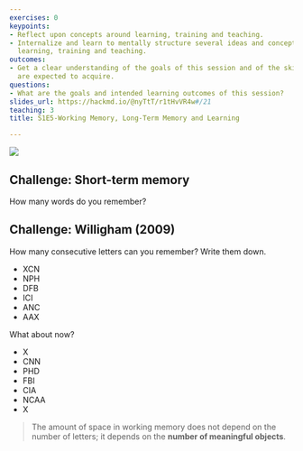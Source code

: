 ```yaml
---
exercises: 0
keypoints:
- Reflect upon concepts around learning, training and teaching.
- Internalize and learn to mentally structure several ideas and concepts related to
  learning, training and teaching.
outcomes:
- Get a clear understanding of the goals of this session and of the skil the learners
  are expected to acquire.
questions:
- What are the goals and intended learning outcomes of this session?
slides_url: https://hackmd.io/@nyTtT/r1tHvVR4w#/21
teaching: 3
title: S1E5-Working Memory, Long-Term Memory and Learning

---
```


![](https://i.imgur.com/mCRBRqu.png)



## Challenge: Short-term memory

How many words do you remember?


## Challenge: Willigham (2009)

How many consecutive letters can you remember? Write them down.

- XCN
- NPH
- DFB
- ICI
- ANC
- AAX

What about now?

- X
- CNN
- PHD
- FBI
- CIA
- NCAA
- X

> The amount of space in working memory does not depend on the number of letters; it depends on the **number of meaningful objects**.
